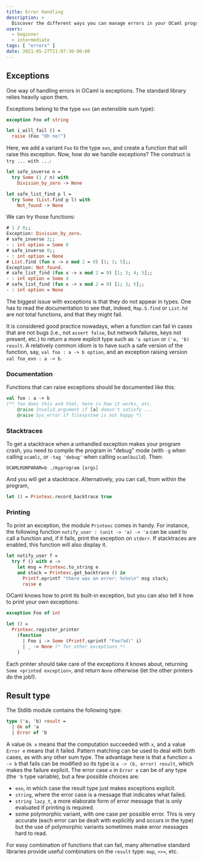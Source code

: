 ```yaml
---
title: Error Handling
description: >
  Discover the different ways you can manage errors in your OCaml programs
users:
  - beginner
  - intermediate
tags: [ "errors" ]
date: 2021-05-27T21:07:30-00:00
---
```


## Exceptions

One way of handling errors in OCaml is exceptions. The
standard library relies heavily upon them.

Exceptions belong to the type `exn` (an extensible sum type):

```ocaml
exception Foo of string

let i_will_fail () =
  raise (Foo "Oh no!")
```

Here, we add a variant `Foo` to the type `exn`, and create a function
that will raise this exception. Now, how do we handle exceptions?
The construct is `try ... with ...`:

```ocaml
let safe_inverse n =
  try Some (1 / n) with
    Division_by_zero -> None

let safe_list_find p l =
  try Some (List.find p l) with
    Not_found -> None
```

We can try those functions:

```ocaml
# 1 / 0;;
Exception: Division_by_zero.
# safe_inverse 2;;
- : int option = Some 0
# safe_inverse 0;;
- : int option = None
# List.find (fun x -> x mod 2 = 0) [1; 3; 5];;
Exception: Not_found.
# safe_list_find (fun x -> x mod 2 = 0) [1; 3; 4; 5];;
- : int option = Some 4
# safe_list_find (fun x -> x mod 2 = 0) [1; 3; 5];;
- : int option = None
```

The biggest issue with exceptions is that they do not appear in types.
One has to read the documentation to see that, indeed, `Map.S.find`
or `List.hd` are not total functions, and that they might fail.

It is considered good practice nowadays, when a function can fail in
cases that are not bugs (i.e., not `assert false`, but network failures,
keys not present, etc.)
to return a more explicit type such as `'a option` or `('a, 'b) result`.
A relatively common idiom is to have such a safe version of the function,
say, `val foo : a -> b option`, and an exception raising
version `val foo_exn : a -> b`.

### Documentation

Functions that can raise exceptions should be documented like this:

<!-- $MDX skip -->
```ocaml
val foo : a -> b
(** foo does this and that, here is how it works, etc.
    @raise Invalid_argument if [a] doesn't satisfy ...
    @raise Sys_error if filesystem is not happy *)
```

### Stacktraces

To get a stacktrace when a unhandled exception makes your program crash, you
need to compile the program in "debug" mode (with `-g` when calling
`ocamlc`, or `-tag 'debug'` when calling `ocamlbuild`).
Then:

```
OCAMLRUNPARAM=b ./myprogram [args]
```

And you will get a stacktrace. Alternatively, you can call, from within the program,

```ocaml
let () = Printexc.record_backtrace true
```

### Printing

To print an exception, the module `Printexc` comes in handy. For instance,
the following function `notify_user : (unit -> 'a) -> 'a` can be used
to call a function and, if it fails, print the exception on `stderr`.
If stacktraces are enabled, this function will also display it.

```ocaml
let notify_user f =
  try f () with e ->
    let msg = Printexc.to_string e
    and stack = Printexc.get_backtrace () in
      Printf.eprintf "there was an error: %s%s\n" msg stack;
      raise e
```

OCaml knows how to print its built-in exception, but you can also tell it
how to print your own exceptions:

```ocaml
exception Foo of int

let () =
  Printexc.register_printer
    (function
      | Foo i -> Some (Printf.sprintf "Foo(%d)" i)
      | _ -> None (* for other exceptions *)
    )
```

Each printer should take care of the exceptions it knows about, returning
`Some <printed exception>`, and return `None` otherwise (let the other printers
do the job!).

## Result type

The Stdlib module contains the following type:

```ocaml
type ('a, 'b) result =
  | Ok of 'a
  | Error of 'b
```

A value `Ok x` means that the computation succeeded with `x`, and
a value `Error e` means that it failed.
Pattern matching can be used to deal with both cases, as with any
other sum type. The advantage here is that a function `a -> b` that
fails can be modified so its type is `a -> (b, error) result`,
which makes the failure explicit.
The error case `e` in `Error e` can be of any type
(the `'b` type variable), but a few possible choices
are:

- `exn`, in which case the result type just makes exceptions explicit.
- `string`, where the error case is a message that indicates what failed.
- `string lazy_t`, a more elaborate form of error message that is only evaluated
  if printing is required.
- some polymorphic variant, with one case per
  possible error. This is very accurate (each error can be dealt with
  explicitly and occurs in the type) but the use of polymorphic variants
  sometimes make error messages hard to read.

For easy combination of functions that can fail, many alternative standard
libraries provide useful combinators on the `result` type: `map`, `>>=`, etc.
